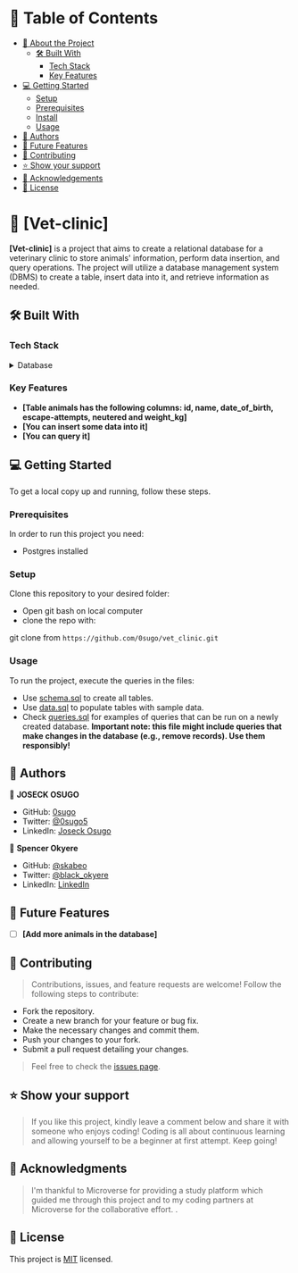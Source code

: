 <!-- - Use [schema.sql](./schema.sql) to create all tables.
- Use [data.sql](./data.sql) to populate tables with sample data.
- Check [queries.sql](./queries.sql) for examples of queries that can be run on a newly created database. **Important note: this file might include queries that make changes in the database (e.g., remove records). Use them responsibly!** -->

<!-- TABLE OF CONTENTS -->

# 📗 Table of Contents

- [📖 About the Project](#about-project)
  - [🛠 Built With](#built-with)
    - [Tech Stack](#tech-stack)
    - [Key Features](#key-features)
- [💻 Getting Started](#getting-started)
  - [Setup](#setup)
  - [Prerequisites](#prerequisites)
  - [Install](#install)
  - [Usage](#usage)
- [👥 Authors](#authors)
- [🔭 Future Features](#future-features)
- [🤝 Contributing](#contributing)
- [⭐️ Show your support](#support)
- [🙏 Acknowledgements](#acknowledgements)
- [📝 License](#license)

<!-- PROJECT DESCRIPTION -->

# 📖 [Vet-clinic] <a name="about-project"></a>

**[Vet-clinic]** is a project that aims to create a relational database for a veterinary clinic to store animals' information, perform data insertion, and query operations. The project will utilize a database management system (DBMS) to create a table, insert data into it, and retrieve information as needed.

## 🛠 Built With <a name="built-with"></a>

### Tech Stack <a name="tech-stack"></a>

<details>
<summary>Database</summary>
  <ul>
    <li><a href="https://www.postgresql.org/">PostgreSQL</a></li>
  </ul>
</details>

<!-- Features -->
<!-- Features -->
<!-- Features -->
<!-- Features -->
<!-- Features -->
<!-- Features -->
<!-- Features -->
<!-- Features -->

### Key Features <a name="key-features"></a>

- **[Table animals has the following columns: id, name, date_of_birth, escape-attempts, neutered and weight_kg]**
- **[You can insert some data into it]**
- **[You can query it]**


<!-- GETTING STARTED -->

## 💻 Getting Started <a name="getting-started"></a>

To get a local copy up and running, follow these steps.

### Prerequisites

In order to run this project you need:
- Postgres installed

<!--
Example command:

```sh
 gem install rails
```
 -->

### Setup
Clone this repository to your desired folder:

- Open git bash on local computer
- clone the repo with: 

git clone from ```https://github.com/0sugo/vet_clinic.git```

### Usage

To run the project, execute the queries in the files:
- Use [schema.sql](./schema.sql) to create all tables.
- Use [data.sql](./data.sql) to populate tables with sample data.
- Check [queries.sql](./queries.sql) for examples of queries that can be run on a newly created database. **Important note: this file might include queries that make changes in the database (e.g., remove records). Use them responsibly!**


<!-- AUTHORS -->
## 👥 Authors <a name="authors"></a>

👤 **JOSECK OSUGO**

- GitHub: [0sugo](https://github.com/0sugo)
- Twitter: [@0sugo5](https://twitter.com/osugo5)
- LinkedIn: [Joseck Osugo](https://www.linkedin.com/in/joseck-osugo/)

👤 **Spencer Okyere**

- GitHub: [@skabeo](https://github.com/skabeo)
- Twitter: [@black_okyere](https://twitter.com/black_okyere)
- LinkedIn: [LinkedIn](https://linkedin.com/in/spencer-okyere)


<!-- FUTURE FEATURES -->

## 🔭 Future Features <a name="future-features"></a>

- [ ] **[Add more animals in the database]**

<!-- CONTRIBUTING -->

## 🤝 Contributing <a name="contributing"></a>

> Contributions, issues, and feature requests are welcome!
> Follow the following steps to contribute:
- Fork the repository.
- Create a new branch for your feature or bug fix.
- Make the necessary changes and commit them.
- Push your changes to your fork.
- Submit a pull request detailing your changes.


> Feel free to check the [issues page](https://github.com/0sugo/vet_clinic/issues).

<!-- SUPPORT -->

## ⭐️ Show your support <a name="support"></a>

> If you like this project, kindly leave a comment below and share it with someone who enjoys coding! Coding is all about continuous learning and allowing yourself to be a beginner at first attempt. Keep going! 

<!-- ACKNOWLEDGEMENTS -->

## 🙏 Acknowledgments <a name="acknowledgements"></a>

> I'm thankful to Microverse for providing a study platform which guided me through this project and to my coding partners at Microverse for the collaborative effort. .


<!-- LICENSE -->

## 📝 License <a name="license"></a>

This project is [MIT](./LICENSE) licensed.
